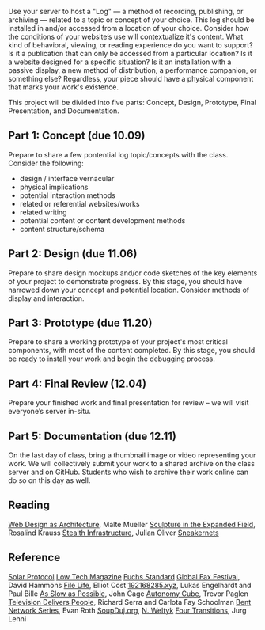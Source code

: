 Use your server to host a "Log" — a method of recording, publishing, or archiving — related to a topic or concept of your choice. This log should be installed in and/or accessed from a location of your choice. Consider how the conditions of your website’s use will contextualize it's content. What kind of behavioral, viewing, or reading experience do you want to support? Is it a publication that can only be accessed from a particular location? Is it a website designed for a specific situation? Is it an installation with a passive display, a new method of distribution, a performance companion, or something else? Regardless, your piece should have a physical component that marks your work's existence.

This project will be divided into five parts: Concept, Design, Prototype, Final Presentation, and Documentation.

## Part 1: Concept (due 10.09)
Prepare to share a few pontential log topic/concepts with the class. Consider the following:

- design / interface vernacular
- physical implications
- potential interaction methods
- related or referential websites/works
- related writing
- potential content or content development methods
- content structure/schema

## Part 2: Design (due 11.06)
Prepare to share design mockups and/or code sketches of the key elements of your project to demonstrate progress. By this stage, you should have narrowed down your concept and potential location. Consider methods of display and interaction.

## Part 3: Prototype (due 11.20)
Prepare to share a working prototype of your project's most critical components, with most of the content completed. By this stage, you should be ready to install your work and begin the debugging process.

## Part 4: Final Review (12.04)
Prepare your finished work and final presentation for review – we will visit everyone’s server in-situ.

## Part 5: Documentation (due 12.11)
On the last day of class, bring a thumbnail image or video representing your work. We will collectively submit your work to a shared archive on the class server and on GitHub. Students who wish to archive their work online can do so on this day as well.

## Reading
[Web Design as Architecture](http://www--arc.com/), Malte Mueller
[Sculpture in the Expanded Field](https://monoskop.org/images/b/bf/Krauss_Rosalind_1979_Sculpture_in_the_Expanded_Field.pdf), Rosalind Krauss
[Stealth Infrastructure](https://rhizome.org/editorial/2014/may/20/stealth-infrastructure/), Julian Oliver
[Sneakernets](https://en.wikipedia.org/wiki/Sneakernet)

## Reference
[Solar Protocol](https://solarprotocol.net/sunthinking/index.html)
[Low Tech Magazine](https://solar.lowtechmagazine.com/)
[Fuchs Standard](https://fuchsstandard.com/)
[Global Fax Festival](https://aliciachillida.es/en/exhibitions/david-hammon-global-fax/), David Hammons
[File Life](https://filelife.tours/), Elliot Cost
[192168285.xyz](https://192168285.paulbille.com/), Lukas Engelhardt and Paul Bille
[As Slow as Possible](https://en.wikipedia.org/wiki/As_Slow_as_Possible), John Cage
[Autonomy Cube](https://paglen.studio/2020/04/09/autonomy-cube/), Trevor Paglen
[Television Delivers People](https://www.youtube.com/watch?v=nbvzbj4Nhtk), Richard Serra and Carlota Fay Schoolman
[Bent Network Series](https://www.evan-roth.com/~/works/bent-networks/#hemisphere=west&ratio=0.177&strand=122), Evan Roth
[SoupDuj.org](media/soupduj.org.jpeg), [N. Weltyk](https://weltyk.com)
[Four Transitions](https://juerglehni.com/works/four-transitions), Jurg Lehni
